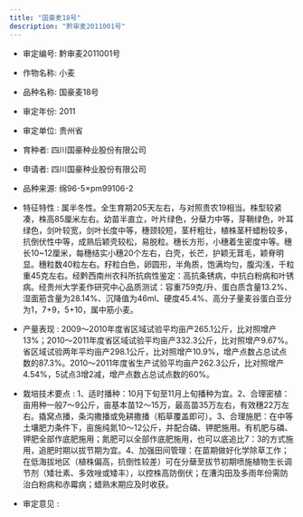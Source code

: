 ```yaml
---
title: "国豪麦18号"
description: "黔审麦2011001号"
---
```

* 审定编号:  黔审麦2011001号

*  作物名称:  小麦

*  品种名称:  国豪麦18号

*  审定年份:  2011

*  审定单位:  贵州省

* 育种者:  四川国豪种业股份有限公司

*  申请者:  四川国豪种业股份有限公司

*  品种来源:  绵96-5&times;pm99106-2

*  特征特性 : 
属半冬性。全生育期205天左右，与对照贵农19相当。株型较紧凑，株高85厘米左右。幼苗半直立，叶片绿色，分蘖力中等，芽鞘绿色，叶耳绿色，剑叶较宽，剑叶长度中等，穗颈较短，茎杆粗壮，植株茎秆蜡粉较多，抗倒伏性中等，成熟后颖壳较松，易脱粒。穗长方形，小穗着生密度中等。穗长10~12厘米，每穗结实小穗20个左右，白壳，长芒，护颖无茸毛，颖脊明显。穗粒数40粒左右。籽粒白色，卵圆形，半角质，饱满均匀，腹沟浅，千粒重45克左右。经黔西南州农科所抗病性鉴定：高抗条锈病，中抗白粉病和叶锈病。经贵州大学麦作研究中心品质测试：容重759克/升、蛋白质含量13.2%、湿面筋含量为28.14%、沉降值为46ml、硬度45.4%、高分子量麦谷蛋白亚分为1，7+9，5+10，属中筋小麦。
 
*  产量表现 : 
2009～2010年度省区域试验平均亩产265.1公斤，比对照增产13%；2010～2011年度省区域试验平均亩产332.3公斤，比对照增产9.67%。省区域试验两年平均亩产298.1公斤，比对照增产10.9%，增产点数占总试点数的87.3%。2010～2011年度省生产试验平均亩产262.3公斤，比对照增产4.54%，5试点3增2减，增产点数占总试点数的60%。

*  栽培技术要点 : 
1、适时播种：10月下旬至11月上旬播种为宜。2、合理密植：亩用种一般7～9公斤，亩基本苗12～15万，最高苗35万左右，有效穗22万左右。撬窝点播，条沟撒播或免耕撒播（稻草覆盖即可）。3、合理施肥：在中等土壤肥力条件下，亩施纯氮10～12公斤，并配合磷、钾肥施用。有机肥与磷、钾肥全部作底肥施用；氮肥可以全部作底肥施用，也可以底追比7：3的方式施用，追肥时期以拔节期为宜。4、加强田间管理：在苗期做好化学除草工作；在低海拔地区（植株偏高，抗倒性较差）可在分蘖至拔节初期喷施植物生长调节剂（矮壮素、多效唑或矮丰），以控株高防倒伏；在漕沟田及多雨年份需防治白粉病和赤霉病；蜡熟末期应及时收获。

*  审定意见 : 

